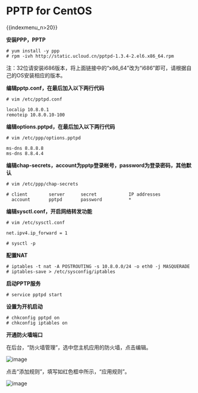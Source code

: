 # PPTP for CentOS

{{indexmenu_n>20}}

**安装PPP，PPTP**

    # yum install -y ppp
    # rpm -ivh http://static.ucloud.cn/pptpd-1.3.4-2.el6.x86_64.rpm

注：32位请安装i686版本，将上面链接中的“x86\_64”改为“i686”即可，请根据自己的OS安装相应的版本。

**编辑pptp.conf，在最后加入以下两行代码**

    # vim /etc/pptpd.conf

    localip 10.8.0.1
    remoteip 10.8.0.10-100

**编辑options.pptpd，在最后加入以下两行代码**

    # vim /etc/ppp/options.pptpd

    ms-dns 8.8.8.8
    ms-dns 8.8.4.4

**编辑chap-secrets，account为pptp登录帐号，password为登录密码，其他默认**

    # vim /etc/ppp/chap-secrets

    # client        server      secret            IP addresses
      account       pptpd       password          *

**编辑sysctl.conf，开启网络转发功能**

    # vim /etc/sysctl.conf

    net.ipv4.ip_forward = 1

    # sysctl -p

**配置NAT**

    # iptables -t nat -A POSTROUTING -s 10.8.0.0/24 -o eth0 -j MASQUERADE 
    # iptables-save > /etc/sysconfig/iptables

**启动PPTP服务**

    # service pptpd start

**设置为开机启动**

    # chkconfig pptpd on
    # chkconfig iptables on

**开通防火墙端口**

在后台，“防火墙管理”，选中您主机应用的防火墙，点击编辑。

![image](/images/pptp_firewall.01.png)

点击“添加规则”，填写如红色框中所示，“应用规则”。

![image](/images/pptp_firewall.02.png)
